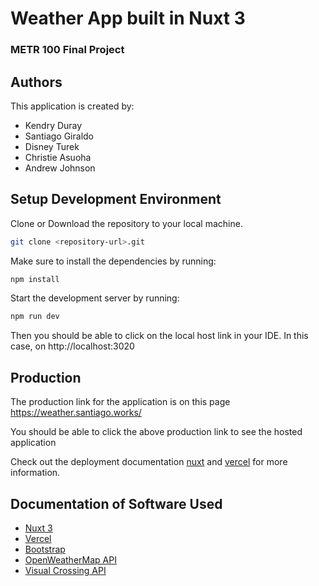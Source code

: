 # Weather App built in Nuxt 3

### METR 100 Final Project

## Authors

This application is created by:

- Kendry Duray
- Santiago Giraldo
- Disney Turek
- Christie Asuoha
- Andrew Johnson

## Setup Development Environment

Clone or Download the repository to your local machine.

```bash
git clone <repository-url>.git
```

Make sure to install the dependencies by running:

```bash
npm install
```

Start the development server by running:

```bash
npm run dev
```

Then you should be able to click on the local host link in your IDE. In this case, on http://localhost:3020

## Production

The production link for the application is on this page https://weather.santiago.works/

You should be able to click the above production link to see the hosted application

Check out the deployment documentation [nuxt](https://nuxt.com/docs/getting-started/deployment) and [vercel](https://vercel.com/docs/frameworks/nuxt) for more information.

## Documentation of Software Used

- [Nuxt 3](https://nuxt.com/docs/getting-started/introduction)
- [Vercel](https://vercel.com/docs)
- [Bootstrap](https://getbootstrap.com/docs/5.3/getting-started/introduction/)
- [OpenWeatherMap API](https://openweathermap.org/api)
- [Visual Crossing API](https://www.visualcrossing.com)
